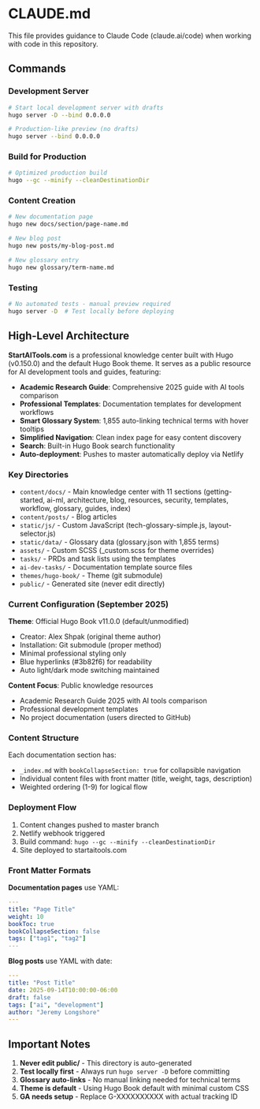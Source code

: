 # CLAUDE.md

This file provides guidance to Claude Code (claude.ai/code) when working with code in this repository.

## Commands

### Development Server
```bash
# Start local development server with drafts
hugo server -D --bind 0.0.0.0

# Production-like preview (no drafts)
hugo server --bind 0.0.0.0
```

### Build for Production
```bash
# Optimized production build
hugo --gc --minify --cleanDestinationDir
```

### Content Creation
```bash
# New documentation page
hugo new docs/section/page-name.md

# New blog post
hugo new posts/my-blog-post.md

# New glossary entry
hugo new glossary/term-name.md
```

### Testing
```bash
# No automated tests - manual preview required
hugo server -D  # Test locally before deploying
```

## High-Level Architecture

**StartAITools.com** is a professional knowledge center built with Hugo (v0.150.0) and the default Hugo Book theme. It serves as a public resource for AI development tools and guides, featuring:

- **Academic Research Guide**: Comprehensive 2025 guide with AI tools comparison
- **Professional Templates**: Documentation templates for development workflows
- **Smart Glossary System**: 1,855 auto-linking technical terms with hover tooltips
- **Simplified Navigation**: Clean index page for easy content discovery
- **Search**: Built-in Hugo Book search functionality
- **Auto-deployment**: Pushes to master automatically deploy via Netlify

### Key Directories

- `content/docs/` - Main knowledge center with 11 sections (getting-started, ai-ml, architecture, blog, resources, security, templates, workflow, glossary, guides, index)
- `content/posts/` - Blog articles
- `static/js/` - Custom JavaScript (tech-glossary-simple.js, layout-selector.js)
- `static/data/` - Glossary data (glossary.json with 1,855 terms)
- `assets/` - Custom SCSS (_custom.scss for theme overrides)
- `tasks/` - PRDs and task lists using the templates
- `ai-dev-tasks/` - Documentation template source files
- `themes/hugo-book/` - Theme (git submodule)
- `public/` - Generated site (never edit directly)

### Current Configuration (September 2025)

**Theme**: Official Hugo Book v11.0.0 (default/unmodified)
- Creator: Alex Shpak (original theme author)
- Installation: Git submodule (proper method)
- Minimal professional styling only
- Blue hyperlinks (#3b82f6) for readability
- Auto light/dark mode switching maintained

**Content Focus**: Public knowledge resources
- Academic Research Guide 2025 with AI tools comparison
- Professional development templates
- No project documentation (users directed to GitHub)

### Content Structure

Each documentation section has:
- `_index.md` with `bookCollapseSection: true` for collapsible navigation
- Individual content files with front matter (title, weight, tags, description)
- Weighted ordering (1-9) for logical flow

### Deployment Flow

1. Content changes pushed to master branch
2. Netlify webhook triggered
3. Build command: `hugo --gc --minify --cleanDestinationDir`
4. Site deployed to startaitools.com

### Front Matter Formats

**Documentation pages** use YAML:
```yaml
---
title: "Page Title"
weight: 10
bookToc: true
bookCollapseSection: false
tags: ["tag1", "tag2"]
---
```

**Blog posts** use YAML with date:
```yaml
---
title: "Post Title"
date: 2025-09-14T10:00:00-06:00
draft: false
tags: ["ai", "development"]
author: "Jeremy Longshore"
---
```

## Important Notes

1. **Never edit public/** - This directory is auto-generated
2. **Test locally first** - Always run `hugo server -D` before committing
3. **Glossary auto-links** - No manual linking needed for technical terms
4. **Theme is default** - Using Hugo Book default with minimal custom CSS
5. **GA needs setup** - Replace G-XXXXXXXXXX with actual tracking ID